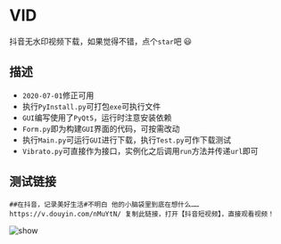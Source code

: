 # VID
抖音无水印视频下载，如果觉得不错，点个`star`吧 😃

## 描述
* `2020-07-01`修正可用
* 执行`PyInstall.py`可打包`exe`可执行文件
* `GUI`编写使用了`PyQt5`，运行时注意安装依赖
* `Form.py`即为构建`GUI`界面的代码，可按需改动
* 执行`Main.py`可运行`GUI`进行下载，执行`Test.py`可作下载测试
* `Vibrato.py`可直接作为接口，实例化之后调用`run`方法并传递`url`即可

## 测试链接

```
##在抖音，记录美好生活#不明白 他的小脑袋里到底在想什么…… https://v.douyin.com/nMuYtN/ 复制此链接，打开【抖音短视频】，直接观看视频！
```

 
![show](https://github.com/WindrunnerMax/VID/blob/master/info/1.jpg?raw=true)
